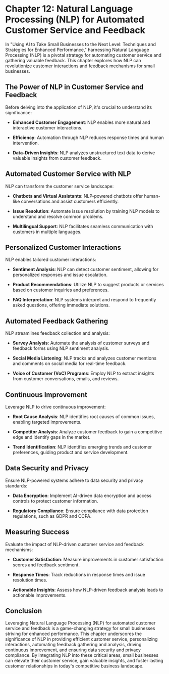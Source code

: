 Chapter 12: Natural Language Processing (NLP) for Automated Customer Service and Feedback
=========================================================================================

In "Using AI to Take Small Businesses to the Next Level: Techniques and Strategies for Enhanced Performance," harnessing Natural Language Processing (NLP) is a pivotal strategy for automating customer service and gathering valuable feedback. This chapter explores how NLP can revolutionize customer interactions and feedback mechanisms for small businesses.

The Power of NLP in Customer Service and Feedback
-------------------------------------------------

Before delving into the application of NLP, it's crucial to understand its significance:

* **Enhanced Customer Engagement**: NLP enables more natural and interactive customer interactions.

* **Efficiency**: Automation through NLP reduces response times and human intervention.

* **Data-Driven Insights**: NLP analyzes unstructured text data to derive valuable insights from customer feedback.

Automated Customer Service with NLP
-----------------------------------

NLP can transform the customer service landscape:

* **Chatbots and Virtual Assistants**: NLP-powered chatbots offer human-like conversations and assist customers efficiently.

* **Issue Resolution**: Automate issue resolution by training NLP models to understand and resolve common problems.

* **Multilingual Support**: NLP facilitates seamless communication with customers in multiple languages.

Personalized Customer Interactions
----------------------------------

NLP enables tailored customer interactions:

* **Sentiment Analysis**: NLP can detect customer sentiment, allowing for personalized responses and issue escalation.

* **Product Recommendations**: Utilize NLP to suggest products or services based on customer inquiries and preferences.

* **FAQ Interpretation**: NLP systems interpret and respond to frequently asked questions, offering immediate solutions.

Automated Feedback Gathering
----------------------------

NLP streamlines feedback collection and analysis:

* **Survey Analysis**: Automate the analysis of customer surveys and feedback forms using NLP sentiment analysis.

* **Social Media Listening**: NLP tracks and analyzes customer mentions and comments on social media for real-time feedback.

* **Voice of Customer (VoC) Programs**: Employ NLP to extract insights from customer conversations, emails, and reviews.

Continuous Improvement
----------------------

Leverage NLP to drive continuous improvement:

* **Root Cause Analysis**: NLP identifies root causes of common issues, enabling targeted improvements.

* **Competitor Analysis**: Analyze customer feedback to gain a competitive edge and identify gaps in the market.

* **Trend Identification**: NLP identifies emerging trends and customer preferences, guiding product and service development.

Data Security and Privacy
-------------------------

Ensure NLP-powered systems adhere to data security and privacy standards:

* **Data Encryption**: Implement AI-driven data encryption and access controls to protect customer information.

* **Regulatory Compliance**: Ensure compliance with data protection regulations, such as GDPR and CCPA.

Measuring Success
-----------------

Evaluate the impact of NLP-driven customer service and feedback mechanisms:

* **Customer Satisfaction**: Measure improvements in customer satisfaction scores and feedback sentiment.

* **Response Times**: Track reductions in response times and issue resolution times.

* **Actionable Insights**: Assess how NLP-driven feedback analysis leads to actionable improvements.

Conclusion
----------

Leveraging Natural Language Processing (NLP) for automated customer service and feedback is a game-changing strategy for small businesses striving for enhanced performance. This chapter underscores the significance of NLP in providing efficient customer service, personalizing interactions, automating feedback gathering and analysis, driving continuous improvement, and ensuring data security and privacy compliance. By integrating NLP into these critical areas, small businesses can elevate their customer service, gain valuable insights, and foster lasting customer relationships in today's competitive business landscape.
